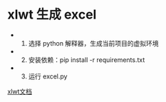 # xlwt 生成 excel

* 1. 选择 python 解释器，生成当前项目的虚拟环境
* 2. 安装依赖：pip install -r requirements.txt
* 3. 运行 excel.py

[xlwt文档](https://pypi.org/project/xlwt)